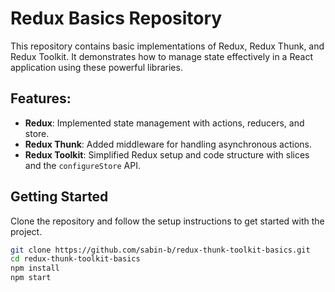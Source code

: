 
# Redux Basics Repository

This repository contains basic implementations of Redux, Redux Thunk, and Redux Toolkit. It demonstrates how to manage state effectively in a React application using these powerful libraries.

## Features:
- **Redux**: Implemented state management with actions, reducers, and store.
- **Redux Thunk**: Added middleware for handling asynchronous actions.
- **Redux Toolkit**: Simplified Redux setup and code structure with slices and the `configureStore` API.

## Getting Started

Clone the repository and follow the setup instructions to get started with the project.

```bash
git clone https://github.com/sabin-b/redux-thunk-toolkit-basics.git
cd redux-thunk-toolkit-basics
npm install
npm start
